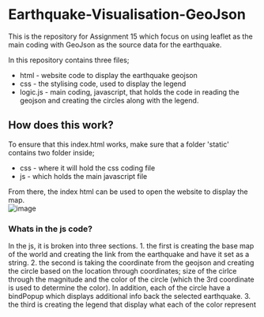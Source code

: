 # Earthquake-Visualisation-GeoJson
This is the repository for Assignment 15 which focus on using leaflet as the main coding with GeoJson as the source data for the earthquake. <br/>

In this repository contains three files; <br/>
- html - website code to display the earthquake geojson <br/>
- css - the stylising code, used to display the legend <br/>
- logic.js - main coding, javascript, that holds the code in reading the geojson and creating the circles along with the legend. <br/>

## How does this work?
To ensure that this index.html works, make sure that a folder 'static' contains two folder inside; <br/>
- css - where it will hold the css coding file <br/>
- js - which holds the main javascript file <br/>

From there, the index html can be used to open the website to display the map. <br/>
![image](https://github.com/Nisloen/Assignment-15-GeoJson/assets/134130254/990a1063-d4a0-47c6-aafc-293e79e12b90)


<h3>Whats in the js code? </h3>
In the js, it is broken into three sections.
1. the first is creating the base map of the world and creating the link from the earthquake and have it set as a string.
2. the second is taking the coordinate from the geojson and creating the circle based on the location through coordinates;
size of the cirlce through the magnitude and the color of the circle (which the 3rd coordinate is used to determine the color).
In addition, each of the circle have a bindPopup which displays additional info back the selected earthquake.
3. the third is creating the legend that display what each of the color represent
